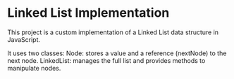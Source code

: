 # Linked List Implementation
This project is a custom implementation of a Linked List data structure in JavaScript. 

It uses two classes:
Node: stores a value and a reference (nextNode) to the next node.
LinkedList: manages the full list and provides methods to manipulate nodes.
